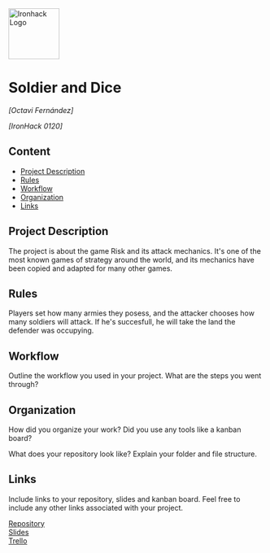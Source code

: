 <img src="https://bit.ly/2VnXWr2" alt="Ironhack Logo" width="100"/>

# Soldier and Dice
*[Octavi Fernández]*

*[IronHack 0120]*

## Content
- [Project Description](#project-description)
- [Rules](#rules)
- [Workflow](#workflow)
- [Organization](#organization)
- [Links](#links)

## Project Description
The project is about the game Risk and its attack mechanics.
It's one of the most known games of strategy around the world, and its mechanics have been copied and adapted for many other games.

## Rules
Players set how many armies they posess, and the attacker chooses how many soldiers will attack. If he's succesfull, he will take the land the defender was occupying.

## Workflow
Outline the workflow you used in your project. What are the steps you went through?

## Organization
How did you organize your work? Did you use any tools like a kanban board?

What does your repository look like? Explain your folder and file structure.

## Links
Include links to your repository, slides and kanban board. Feel free to include any other links associated with your project.

[Repository](https://github.com/)  
[Slides](https://slides.com/)  
[Trello](https://trello.com/en)  
